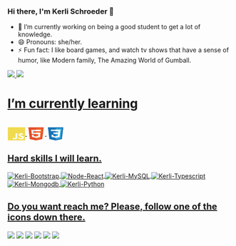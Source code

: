 ### Hi there, I'm Kerli Schroeder 👋

- 🔭 I’m currently working on being a good student to get a lot of knowledge.
- 😄 Pronouns: she/her.
- ⚡ Fun fact: I like board games, and watch tv shows that have a sense of humor, like Modern family, The Amazing World of Gumball.

<div style="display: inline_block">
  <a href="https://github.com/KerliS9">
   <img height="150em" src="https://github-readme-stats.vercel.app/api/top-langs/?username=KerliS9&layout=compact&langs_count=7&theme=dracula"/>
  <img height="150em" src="https://github-readme-stats.vercel.app/api?username=KerliS9&show_icons=true&theme=dracula&include_all_commits=true&count_private=true"/>
<div style="display: flex">
  </div>
    <h1>I’m currently learning</h1>
  <div style="display: inline"><br>
    <img align="center" alt="Kerli-Js" height="30" width="40" src="https://raw.githubusercontent.com/devicons/devicon/master/icons/javascript/javascript-plain.svg">
    <img align="center" alt="Kerli-HTML" height="30" width="40" src="https://raw.githubusercontent.com/devicons/devicon/master/icons/html5/html5-original.svg">
    <img align="center" alt="Kerli-CSS" height="30" width="40" src="https://raw.githubusercontent.com/devicons/devicon/master/icons/css3/css3-original.svg">
  </div>
  <div style="display: inline">
    <h2 style="font-size: 20px">Hard skills I will learn.</h2>
    <img align="center" alt="Kerli-Bootstrap" height="30" width="40" src="https://img.shields.io/badge/Bootstrap-563D7C?style=for-the-badge&logo=bootstrap&logoColor=white">
    <img align="center" alt="Node-React" height="30" width="40" src="https://img.shields.io/badge/Node.js-43853D?style=for-the-badge&logo=node.js&logoColor=white">
    <img align="center" alt="Kerli-MySQL" height="30" width="40" src="https://img.shields.io/badge/MySQL-00000F?style=for-the-badge&logo=mysql&logoColor=white">
    <img align="center" alt="Kerli-Typescript" height="30" width="40" src="https://img.shields.io/badge/TypeScript-007ACC?style=for-the-badge&logo=typescript&logoColor=white">
    <img align="center" alt="Kerli-Mongodb" height="30" width="40" src="https://img.shields.io/badge/MongoDB-4EA94B?style=for-the-badge&logo=mongodb&logoColor=white">
    <img align="center" alt="Kerli-Python" height="30" width="40" src="https://img.shields.io/badge/Python-3776AB?style=for-the-badge&logo=python&logoColor=white">
  </div>
</div>
  
  ##
 
<div>
  <h3 style="font-size: 20px">Do you want reach me? Please, follow one of the icons down there.</h3>
  <a href = "mailto:kerlischroeder9@gmail.com"><img src="https://img.shields.io/badge/-Gmail-%23333?style=for-the-badge&logo=gmail&logoColor=white" target="_blank"></a>
  <a href="https://www.linkedin.com/in/kerlischroeder" target="_blank"><img src="https://img.shields.io/badge/LinkedIn-0077B5?style=for-the-badge&logo=linkedin&logoColor=white" target="_blank"></a>
  <a href="https://www.reddit.com/user/kerlis9" target="_blank"><img src="https://img.shields.io/badge/Reddit-FF4500?style=for-the-badge&logo=reddit&logoColor=white" target="_blank"></a>
  <a href="https://twitter.com/KerliSchroeder" target="_blank"><img src="https://img.shields.io/badge/Twitter-1DA1F2?style=for-the-badge&logo=twitter&logoColor=white" target="_blank"></a>
  <a href="https://instagram.com/kerli.s9" target="_blank"><img src="https://img.shields.io/badge/-Instagram-%23E4405F?style=for-the-badge&logo=instagram&logoColor=white" target="_blank"></a>
  <a href="https://t.me/Kerli9" target="_blank"><img src="https://img.shields.io/badge/Telegram-2CA5E0?style=for-the-badge&logo=telegram&logoColor=white" target="_blank"></a>
 
 </div>

